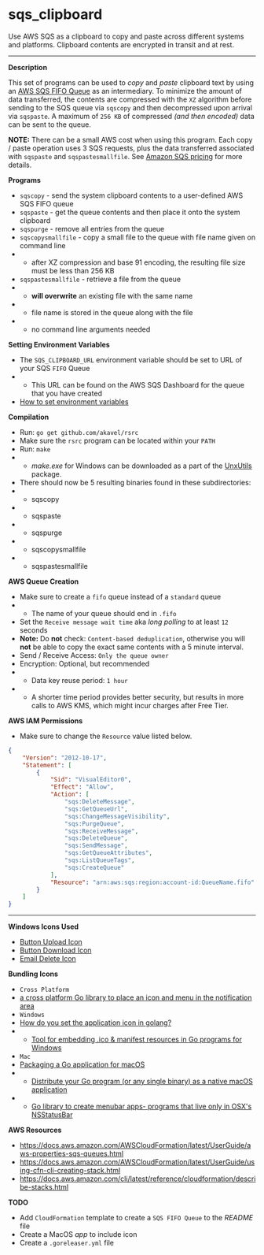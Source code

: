 # sqs_clipboard
Use AWS SQS as a clipboard to copy and paste across different systems and platforms. Clipboard contents are encrypted in transit and at rest.

___

**Description**

This set of programs can be used to *copy* and *paste* clipboard text by using an [AWS SQS FIFO Queue](https://docs.aws.amazon.com/AWSSimpleQueueService/latest/SQSDeveloperGuide/FIFO-queues.html) as an intermediary. To minimize the amount of data transferred, the contents are compressed with the `XZ` algorithm before sending to the SQS queue via `sqscopy` and then decompressed upon arrival via `sqspaste`.  A maximum of `256 KB` of compressed *(and then encoded)* data can be sent to the queue.

**NOTE:** There can be a small AWS cost when using this program.  Each copy / paste operation uses 3 SQS requests, plus the data transferred associated with `sqspaste` and `sqspastesmallfile`.  See [Amazon SQS pricing](https://aws.amazon.com/sqs/pricing/) for more details.

**Programs**

* `sqscopy` - send the system clipboard contents to a user-defined AWS SQS FIFO queue
* `sqspaste` - get the queue contents and then place it onto the system clipboard
* `sqspurge` - remove all entries from the queue
* `sqscopysmallfile` - copy a small file to the queue with file name given on command line
* * after XZ compression and base 91 encoding, the resulting file size must be less than 256 KB
* `sqspastesmallfile` - retrieve a file from the queue
* * **will overwrite** an existing file with the same name
* * file name is stored in the queue along with the file
* * no command line arguments needed

**Setting Environment Variables**

* The `SQS_CLIPBOARD_URL` environment variable should be set to URL of your SQS `FIFO` Queue
* * This URL can be found on the AWS SQS Dashboard for the queue that you have created
* [How to set environment variables](https://docs.aws.amazon.com/cli/latest/userguide/cli-configure-envvars.html#envvars-set)

**Compilation**

* Run: `go get github.com/akavel/rsrc`
* Make sure the `rsrc` program can be located within your `PATH`
* Run: `make`
* * *make.exe* for Windows can be downloaded as a part of the [UnxUtils](https://sourceforge.net/projects/unxutils/) package.
* There should now be 5 resulting binaries found in these subdirectories:
* * sqscopy
* * sqspaste
* * sqspurge
* * sqscopysmallfile
* * sqspastesmallfile

**AWS Queue Creation**

* Make sure to create a `fifo` queue instead of a `standard` queue
* * The name of your queue should end in `.fifo`
* Set the `Receive message wait time` aka *long polling* to at least `12` seconds
* **Note:** Do **not** check: `Content-based deduplication`, otherwise you will **not** be able to copy the exact same contents with a 5 minute interval.
* Send / Receive Access: `Only the queue owner`
* Encryption: Optional, but recommended
* * Data key reuse period: `1 hour`
* * A shorter time period provides better security, but results in more calls to AWS KMS, which might incur charges after Free Tier.

**AWS IAM Permissions**

* Make sure to change the `Resource` value listed below.

```json
{
    "Version": "2012-10-17",
    "Statement": [
        {
            "Sid": "VisualEditor0",
            "Effect": "Allow",
            "Action": [
                "sqs:DeleteMessage",
                "sqs:GetQueueUrl",
                "sqs:ChangeMessageVisibility",
                "sqs:PurgeQueue",
                "sqs:ReceiveMessage",
                "sqs:DeleteQueue",
                "sqs:SendMessage",
                "sqs:GetQueueAttributes",
                "sqs:ListQueueTags",
                "sqs:CreateQueue" 
            ],
            "Resource": "arn:aws:sqs:region:account-id:QueueName.fifo"
        }
    ]
}
```

___

**Windows Icons Used**

* [Button Upload Icon](https://www.iconarchive.com/show/soft-scraps-icons-by-hopstarter/Button-Upload-icon.html)
* [Button Download Icon](https://www.iconarchive.com/show/soft-scraps-icons-by-hopstarter/Button-Download-icon.html)
* [Email Delete Icon](https://www.iconarchive.com/show/soft-scraps-icons-by-hopstarter/Email-Delete-icon.html)

**Bundling Icons**

* `Cross Platform`
* [a cross platform Go library to place an icon and menu in the notification area](https://github.com/getlantern/systray)
* `Windows`
* [How do you set the application icon in golang?](https://stackoverflow.com/questions/25602600/how-do-you-set-the-application-icon-in-golang)
* * [Tool for embedding .ico & manifest resources in Go programs for Windows](https://github.com/akavel/rsrc)
* `Mac`
* [Packaging a Go application for macOS](https://medium.com/@mattholt/packaging-a-go-application-for-macos-f7084b00f6b5)
* * [Distribute your Go program (or any single binary) as a native macOS application](https://gist.github.com/mholt/11008646c95d787c30806d3f24b2c844)
* * [Go library to create menubar apps- programs that live only in OSX's NSStatusBar](https://github.com/caseymrm/menuet)

**AWS Resources**
* https://docs.aws.amazon.com/AWSCloudFormation/latest/UserGuide/aws-properties-sqs-queues.html
* https://docs.aws.amazon.com/AWSCloudFormation/latest/UserGuide/using-cfn-cli-creating-stack.html
* https://docs.aws.amazon.com/cli/latest/reference/cloudformation/describe-stacks.html

**TODO**

* Add `CloudFormation` template to create a `SQS FIFO Queue` to the *README* file
* Create a MacOS *app* to include icon
* Create a `.goreleaser.yml` file
